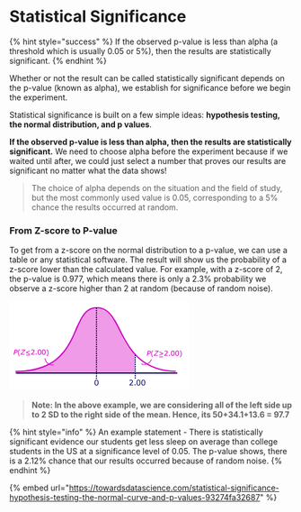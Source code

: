 # Statistical Significance

{% hint style="success" %}
If the observed p-value is less than alpha \(a threshold which is usually 0.05 or 5%\), then the results are statistically significant.
{% endhint %}

Whether or not the result can be called statistically significant depends on the p-value \(known as alpha\), we establish for significance before we begin the experiment.

Statistical significance is built on a few simple ideas: **hypothesis testing, the normal distribution, and p values**. 

**If the observed p-value is less than alpha, then the results are statistically significant.** We need to choose alpha before the experiment because if we waited until after, we could just select a number that proves our results are significant no matter what the data shows!

> The choice of alpha depends on the situation and the field of study, but the most commonly used value is 0.05, corresponding to a 5% chance the results occurred at random.

### From Z-score to P-value

To get from a z-score on the normal distribution to a p-value, we can use a table or any statistical software. The result will show us the probability of a z-score lower than the calculated value. For example, with a z-score of 2, the p-value is 0.977, which means there is only a 2.3% probability we observe a z-score higher than 2 at random \(because of random noise\).

![The percentage of the distribution below a z-score of 2 is 97.7%](../.gitbook/assets/screen-shot-2020-01-26-at-5.44.01-pm.png)

> **Note: In the above example, we are considering all of the left side up to 2 SD to the right side of the mean. Hence, its 50+34.1+13.6 = 97.7**

{% hint style="info" %}
An example statement - There is statistically significant evidence our students get less sleep on average than college students in the US at a significance level of 0.05. The p-value shows, there is a 2.12% chance that our results occurred because of random noise.
{% endhint %}

{% embed url="https://towardsdatascience.com/statistical-significance-hypothesis-testing-the-normal-curve-and-p-values-93274fa32687" %}





